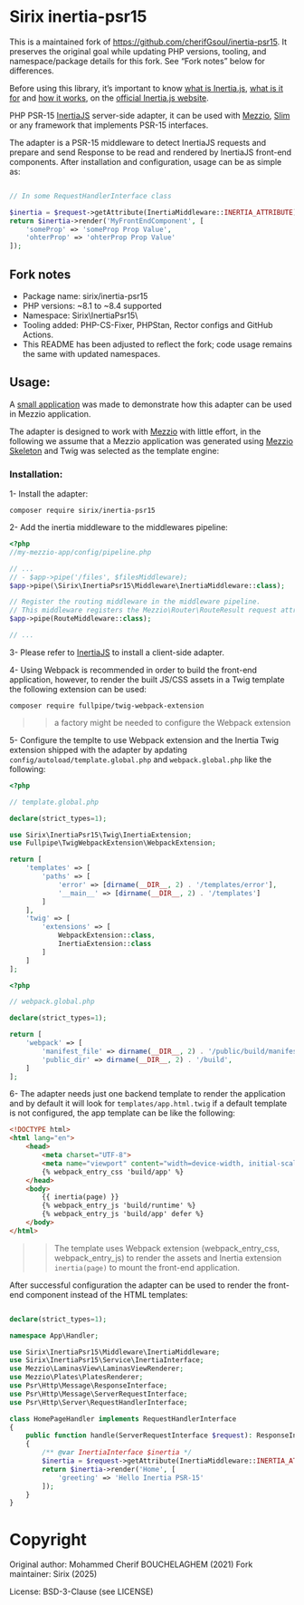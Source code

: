 # Sirix inertia-psr15

This is a maintained fork of https://github.com/cherifGsoul/inertia-psr15. It preserves the original goal while updating PHP versions, tooling, and namespace/package details for this fork. See “Fork notes” below for differences.

Before using this library, it’s important to know [what is Inertia.js](https://inertiajs.com/#top), [what is it for](https://inertiajs.com/who-is-it-for) and [how it works](https://inertiajs.com/how-it-works), on the [official Inertia.js website](https://inertiajs.com/).

PHP PSR-15 [InertiaJS](https://inertiajs.com/) server-side adapter, it can be used with [Mezzio](https://mezzio.dev/), [Slim](https://www.slimframework.com/) or any framework that implements PSR-15 interfaces.

The adapter is a PSR-15 middleware to detect InertiaJS requests and prepare and send Response to be read and rendered 
by InertiaJS front-end components. After installation and configuration, usage can be as simple as: 

```php

// In some RequestHandlerInterface class

$inertia = $request->getAttribute(InertiaMiddleware::INERTIA_ATTRIBUTE);
return $inertia->render('MyFrontEndComponent', [
    'someProp' => 'someProp Prop Value',
    'ohterProp' => 'ohterProp Prop Value'
]);
```



## Fork notes

- Package name: sirix/inertia-psr15
- PHP versions: ~8.1 to ~8.4 supported
- Namespace: Sirix\\InertiaPsr15\\
- Tooling added: PHP-CS-Fixer, PHPStan, Rector configs and GitHub Actions.
- This README has been adjusted to reflect the fork; code usage remains the same with updated namespaces.

## Usage:

A [small application](https://github.com/cherifGsoul/mezzio-inertia-demo) was made to demonstrate how this adapter can be used in Mezzio application.

The adapter is designed to work with [Mezzio](https://mezzio.dev/) with little effort, in the following we assume that 
a Mezzio application was generated using [Mezzio Skeleton](https://github.com/mezzio/mezzio-skeleton) and Twig
was selected as the template engine:

### Installation:

1- Install the adapter:

```shell
composer require sirix/inertia-psr15
```

2- Add the inertia middleware to the middlewares pipeline:

```php
<?php
//my-mezzio-app/config/pipeline.php

// ...
// - $app->pipe('/files', $filesMiddleware);
$app->pipe(\Sirix\InertiaPsr15\Middleware\InertiaMiddleware::class);

// Register the routing middleware in the middleware pipeline.
// This middleware registers the Mezzio\Router\RouteResult request attribute.
$app->pipe(RouteMiddleware::class);

// ...
```

3- Please refer to [InertiaJS](https://inertiajs.com/client-side-setup) to install a client-side adapter.

4- Using Webpack is recommended in order to build the front-end application, however, to render the built JS/CSS
assets in a Twig template the following extension can be used:

```shell
composer require fullpipe/twig-webpack-extension
```

>> a factory might be needed to configure the Webpack extension 

5- Configure the templte to use Webpack extension and the Inertia Twig extension shipped with the adapter
by apdating `config/autoload/template.global.php` and `webpack.global.php` like the following:

```php
<?php

// template.global.php

declare(strict_types=1);

use Sirix\InertiaPsr15\Twig\InertiaExtension;
use Fullpipe\TwigWebpackExtension\WebpackExtension;

return [
    'templates' => [
        'paths' => [
            'error' => [dirname(__DIR__, 2) . '/templates/error'],
            '__main__' => [dirname(__DIR__, 2) . '/templates']
        ]
    ],
    'twig' => [
        'extensions' => [
            WebpackExtension::class,
            InertiaExtension::class
        ]
    ]
];
```

```php
<?php

// webpack.global.php

declare(strict_types=1);

return [
    'webpack' => [
        'manifest_file' => dirname(__DIR__, 2) . '/public/build/manifest.json',
        'public_dir' => dirname(__DIR__, 2) . '/build',
    ]
];
```

6- The adapter needs just one backend template to render the application and by default it will look for 
`templates/app.html.twig` if a default template is not configured, the app template can be like the following:

```html
<!DOCTYPE html>
<html lang="en">
    <head>
        <meta charset="UTF-8">
        <meta name="viewport" content="width=device-width, initial-scale=1.0">
        {% webpack_entry_css 'build/app' %}
    </head>
    <body>
        {{ inertia(page) }}
        {% webpack_entry_js 'build/runtime' %}
        {% webpack_entry_js 'build/app' defer %}
    </body>
</html>
```
>> The template uses Webpack extension (webpack_entry_css, webpack_entry_js) to render the assets and Inertia extension 
> `inertia(page)` to mount the front-end application.


After successful configuration the adapter can be used to render the front-end component instead of the HTML templates:
```php

declare(strict_types=1);

namespace App\Handler;

use Sirix\InertiaPsr15\Middleware\InertiaMiddleware;
use Sirix\InertiaPsr15\Service\InertiaInterface;
use Mezzio\LaminasView\LaminasViewRenderer;
use Mezzio\Plates\PlatesRenderer;
use Psr\Http\Message\ResponseInterface;
use Psr\Http\Message\ServerRequestInterface;
use Psr\Http\Server\RequestHandlerInterface;

class HomePageHandler implements RequestHandlerInterface
{
    public function handle(ServerRequestInterface $request): ResponseInterface
    {
        /** @var InertiaInterface $inertia */
        $inertia = $request->getAttribute(InertiaMiddleware::INERTIA_ATTRIBUTE);
        return $inertia->render('Home', [
            'greeting' => 'Hello Inertia PSR-15'
        ]);
    }
}

```

# Copyright
Original author: Mohammed Cherif BOUCHELAGHEM (2021)
Fork maintainer: Sirix (2025)

License: BSD-3-Clause (see LICENSE)